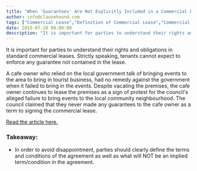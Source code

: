 ```yaml
---
title: "When 'Guarantees' Are Not Explicitly Included in a Commercial Lease Agreement, They Are Not Enforceable"
author: info@clausehound.com
tags: ["Commercial Lease","Definition of Commercial Lease","Commercial Activities","info@clausehound.com"]
date: 2015-07-20 00:00:00
description: "It is important for parties to understand their rights and obligations in standard commercial leases. Strictly speaking, tenants cannot expect to enforce any guarantee not contained in the lease."
---
```




It is important for parties to understand their rights and obligations in standard commercial leases. Strictly speaking, tenants cannot expect to enforce any guarantee not contained in the lease.

A cafe owner who relied on the local government talk of bringing events to the area to bring in tourist business, had no remedy against the government when it failed to bring in the events. Despite vacating the premises, the cafe owner continues to lease the premises as a sign of protest for the council's alleged failure to bring events to the local community neighbourhood. The council claimed that they never made any guarantees to the cafe owner as a term to signing the commercial lease.

[Read the article here.](http://www.couriermail.com.au/questnews/moreton/vic-poznik-will-close-cafe-dolci-in-caboolture-but-keep-paying-rent-to-make-a-point-to-moreton-bay-regional-council/story-fni9r1i7-1227071486150?)

### Takeaway:
- In order to avoid disappointment, parties should clearly define the terms and conditions of the agreement as well as what will NOT be an implied term/condition in the agreement.
